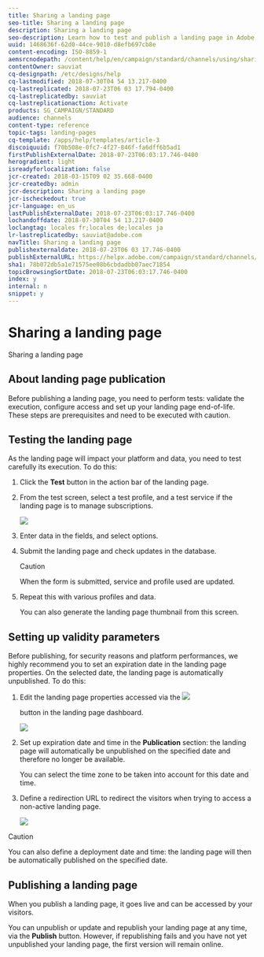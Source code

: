 ```yaml
---
title: Sharing a landing page
seo-title: Sharing a landing page
description: Sharing a landing page
seo-description: Learn how to test and publish a landing page in Adobe Campaign.
uuid: 1468636f-62d0-44ce-9010-d8efb697cb8e
content-encoding: ISO-8859-1
aemsrcnodepath: /content/help/en/campaign/standard/channels/using/sharing-a-landing-page
contentOwner: sauviat
cq-designpath: /etc/designs/help
cq-lastmodified: 2018-07-30T04 54 13.217-0400
cq-lastreplicated: 2018-07-23T06 03 17.794-0400
cq-lastreplicatedby: sauviat
cq-lastreplicationaction: Activate
products: SG_CAMPAIGN/STANDARD
audience: channels
content-type: reference
topic-tags: landing-pages
cq-template: /apps/help/templates/article-3
discoiquuid: f70b508e-0fc7-4f27-846f-fa6dff6b5ad1
firstPublishExternalDate: 2018-07-23T06:03:17.746-0400
herogradient: light
isreadyforlocalization: false
jcr-created: 2018-03-15T09 02 35.668-0400
jcr-createdby: admin
jcr-description: Sharing a landing page
jcr-ischeckedout: true
jcr-language: en_us
lastPublishExternalDate: 2018-07-23T06:03:17.746-0400
lochandoffdate: 2018-07-30T04 54 13.217-0400
loclangtag: locales fr;locales de;locales ja
lr-lastreplicatedby: sauviat@adobe.com
navTitle: Sharing a landing page
publishexternaldate: 2018-07-23T06 03 17.746-0400
publishExternalURL: https://helpx.adobe.com/campaign/standard/channels/using/sharing-a-landing-page.html
sha1: 78b072db5a1e71575ee08b6cbdadbb07aec71854
topicBrowsingSortDate: 2018-07-23T06:03:17.746-0400
index: y
internal: n
snippet: y
---
```


# Sharing a landing page

Sharing a landing page

## About landing page publication

Before publishing a landing page, you need to perform tests: validate the execution, configure access and set up your landing page end-of-life. These steps are prerequisites and need to be executed with caution.

## Testing the landing page

As the landing page will impact your platform and data, you need to test carefully its execution. To do this:

1. Click the **Test** button in the action bar of the landing page.
1. From the test screen, select a test profile, and a test service if the landing page is to manage subscriptions.

   ![](assets/lp_test_2.png)

1. Enter data in the fields, and select options. 
1. Submit the landing page and check updates in the database.

   >[!CAUTION]
   >
   >When the form is submitted, service and profile used are updated.

1. Repeat this with various profiles and data.

   You can also generate the landing page thumbnail from this screen.

## Setting up validity parameters

Before publishing, for security reasons and platform performances, we highly recommend you to set an expiration date in the landing page properties. On the selected date, the landing page is automatically unpublished. To do this:

1. Edit the landing page properties accessed via the  ![](assets/edit_darkgrey-24px.png)

   button in the landing page dashboard.

   ![](assets/lp_edit_properties_button.png)

1. Set up expiration date and time in the **Publication** section: the landing page will automatically be unpublished on the specified date and therefore no longer be available.

   You can select the time zone to be taken into account for this date and time.

1. Define a redirection URL to redirect the visitors when trying to access a non-active landing page.

   ![](assets/lp_settings_general.png)

>[!CAUTION]
>
>You can also define a deployment date and time: the landing page will then be automatically published on the specified date.

## Publishing a landing page

When you publish a landing page, it goes live and can be accessed by your visitors.

You can unpublish or update and republish your landing page at any time, via the **Publish** button. However, if republishing fails and you have not yet unpublished your landing page, the first version will remain online.
